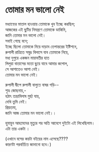 # তোমার মন ভালো নেই

মধ্যাহ্নের মাতাল হাওয়ায় তোমাকে খুব ইচ্ছে করছিল;  
আজকের এই ছুটির নিমন্ত্রণে তোমাকে ডাকিনি,  
জানি তোমার মন ভালো নেই।  
সবাই গেছে বনে;  
ইচ্ছে ছিলো তোমাকে নিয়ে দাড়াব তেপান্তরের ইষ্টিশনে,  
রুপালী রাত্রিতে সমুদ্র বিলাসে যাব তোমাকে নিয়ে,  
মধ্য দুপুরে একজন মায়াবতীর হাত  
লিলুয়া বাতাসের মতো ছুয়ে যাবে আমার কপোল,  
সে আশাতেও আশা নেই।  
তোমার মন ভালো নেই।

রুপালী দ্বীপে রুপালী বালুতে বাষর গড়ি--  
শুভ্র জোছনায়,-  
হঠাৎ তন্দ্রাবিলাষ মুর্ছা যায়,  
দেখি তুমি নেই।  
প্রিয়তমা,  
জানি আজ তোমার মন ভালো নেই।।

হুমায়ুন আহমেদের মৃত্যুর পর অতি আবেগে দুইটাে এই লিখেছিলাম।  
এটা তার একটা ।

\(এখানে বসের কয়টা বইয়ের নাম এসেছে????  
কারণটা পরবর্তিতে জানানো হবে।\)

